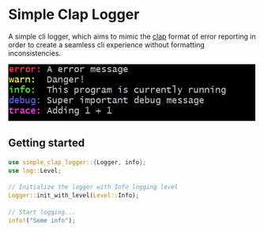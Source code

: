 # Simple Clap Logger

A simple cli logger, which aims to mimic the [clap](https://github.com/clap-rs/clap) format of error reporting in order to create a seamless cli experience without formatting inconsistencies.

![example](./example.PNG)

## Getting started
```rust
use simple_clap_logger::{Logger, info};
use log::Level;

// Initialize the logger with Info logging level
Logger::init_with_level(Level::Info);

// Start logging...
info!("Some info");
```
